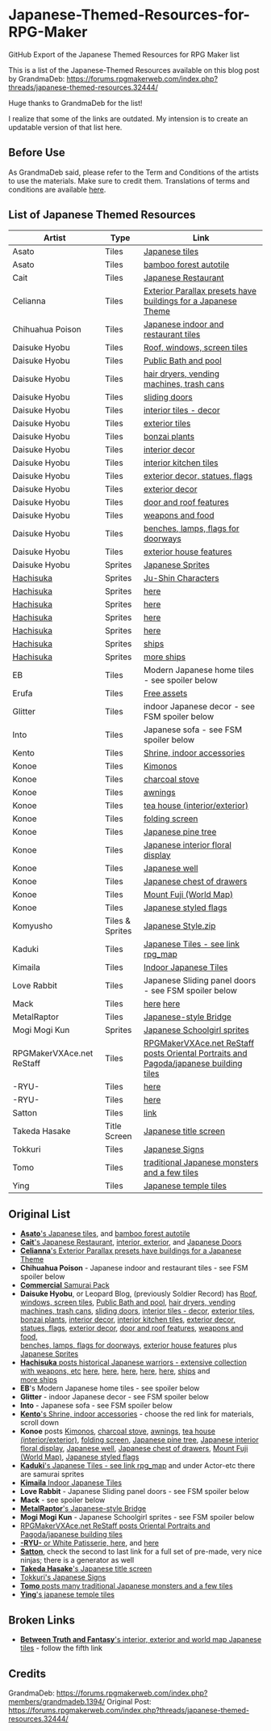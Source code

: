 # Japanese-Themed-Resources-for-RPG-Maker
GitHub Export of the Japanese Themed Resources for RPG Maker list

This is a list of the Japanese-Themed Resources available on this blog post by GrandmaDeb:
https://forums.rpgmakerweb.com/index.php?threads/japanese-themed-resources.32444/

Huge thanks to GrandmaDeb for the list!

I realize that some of the links are outdated. My intension is to create an updatable version of that list here.

## Before Use
As GrandmaDeb said, please refer to the Term and Conditions of the artists to use the materials. Make sure to credit them. 
Translations of terms and conditions are available [here](http://forums.rpgmakerweb.com/index.php?/topic/27527-translated-terms-of-usage-of-japanese-blogs/).

## List of Japanese Themed Resources


| Artist  | Type  | Link  |
|---      |---    |---    |
| Asato   | Tiles | [Japanese tiles](http://aklj00dla.blog.fc2.com/blog-entry-18.html#)|
| Asato   | Tiles | [bamboo forest autotile](http://aklj00dla.blog.fc2.com/blog-entry-34.html#)|
| Cait    | Tiles | [Japanese Restaurant](http://nicnubill.deviantart.com/art/Japanese-rest-436041433)      | 
| Celianna| Tiles | [Exterior Parallax presets have buildings for a Japanese Theme](http://pixanna.nl/materials/celiannas-parallax-tiles/exterior-tiles/) |  
| Chihuahua Poison| Tiles | [Japanese indoor and restaurant tiles](http://i444.photobucket.com/albums/qq168/grandmadeb_rmvx/FSM%20Posters/No%20Blog%20Found/japanesetilescrchihuahuapoison_zps9e88cc84.png)|
|Daisuke Hyobu | Tiles | [Roof, windows, screen tiles](http://hyouburogu.jugem.jp/?eid=232#)| 
|Daisuke Hyobu | Tiles | [Public Bath and pool](http://hyouburogu.jugem.jp/?eid=209#)|
|Daisuke Hyobu | Tiles | [hair dryers, vending machines, trash cans](http://hyouburogu.jugem.jp/?eid=208#) |
|Daisuke Hyobu | Tiles | [sliding doors](http://hyouburogu.jugem.jp/?eid=207#) |
|Daisuke Hyobu | Tiles | [interior tiles - decor](http://hyouburogu.jugem.jp/?eid=204#)|
|Daisuke Hyobu | Tiles | [exterior tiles](http://hyouburogu.jugem.jp/?eid=198#) |
|Daisuke Hyobu | Tiles | [bonzai plants](http://hyouburogu.jugem.jp/?eid=196#)|
|Daisuke Hyobu | Tiles | [interior decor](http://hyouburogu.jugem.jp/?eid=195#)|
|Daisuke Hyobu | Tiles | [interior kitchen tiles](http://hyouburogu.jugem.jp/?eid=188#)|
|Daisuke Hyobu | Tiles | [exterior decor, statues, flags](http://hyouburogu.jugem.jp/?eid=183#)|
|Daisuke Hyobu | Tiles | [exterior decor](http://hyouburogu.jugem.jp/?eid=179#)|
|Daisuke Hyobu | Tiles | [door and roof features](http://hyouburogu.jugem.jp/?eid=163#)|
|Daisuke Hyobu | Tiles | [weapons and food](http://hyouburogu.jugem.jp/?eid=177#)|
|Daisuke Hyobu | Tiles | [benches, lamps, flags for doorways](http://hyouburogu.jugem.jp/?eid=159#)|
|Daisuke Hyobu | Tiles | [exterior house features](http://hyouburogu.jugem.jp/?eid=149#) |
|Daisuke Hyobu | Sprites | [Japanese Sprites](http://hyouburogu.jugem.jp/?eid=279) |
|[Hachisuka][hachi] | Sprites | [Ju-Shin Characters](http://hachisukaan.blog.fc2.com/blog-entry-49.html#more) | 
|[Hachisuka][hachi] | Sprites | [here](http://hachisukaan.blog.fc2.com/blog-entry-39.html) | 
|[Hachisuka][hachi] | Sprites | [here](http://hachisukaan.blog.fc2.com/blog-entry-26.html#more) | 
|[Hachisuka][hachi] | Sprites | [here](http://hachisukaan.blog.fc2.com/blog-entry-25.html#more) | 
|[Hachisuka][hachi] | Sprites | [here](http://hachisukaan.blog.fc2.com/blog-entry-22.html) | 
|[Hachisuka][hachi] | Sprites | [ships](http://hachisukaan.blog.fc2.com/blog-entry-110.html)   | 
|[Hachisuka][hachi] | Sprites | [more ships](http://hachisukaan.blog.fc2.com/blog-entry-81.html) |
| EB | Tiles | Modern Japanese home tiles - see spoiler below |
|Erufa| Tiles| [Free assets](https://erufwa1212.wixsite.com/erufwa/-------) |
| Glitter | Tiles | indoor Japanese decor - see FSM spoiler below |
| Into | Tiles | Japanese sofa - see FSM spoiler below |
| Kento | Tiles | [Shrine, indoor accessories](http://kento-2nd.net/material.html) | 
| Konoe | Tiles | [Kimonos](http://konoee.blog137.fc2.com/blog-entry-161.html#) | 
| Konoe | Tiles | [charcoal stove](http://konoee.blog137.fc2.com/blog-entry-158.html) |
| Konoe | Tiles | [awnings](http://konoee.blog137.fc2.com/blog-entry-109.html) |
| Konoe | Tiles | [tea house (interior/exterior)](http://konoee.blog137.fc2.com/blog-entry-143.html) | 
| Konoe | Tiles | [folding screen](http://konoee.blog137.fc2.com/blog-entry-129.html) | 
| Konoe | Tiles | [Japanese pine tree](http://konoee.blog137.fc2.com/blog-entry-125.html) | 
| Konoe | Tiles | [Japanese interior floral display](http://konoee.blog137.fc2.com/blog-entry-121.html) | 
| Konoe | Tiles | [Japanese well](http://konoee.blog137.fc2.com/blog-entry-119.html) | 
| Konoe | Tiles | [Japanese chest of drawers](http://konoee.blog137.fc2.com/blog-entry-111.html) | 
| Konoe | Tiles | [Mount Fuji (World Map)](http://konoee.blog137.fc2.com/blog-entry-86.html) | 
| Konoe | Tiles | [Japanese styled flags](http://konoee.blog137.fc2.com/blog-entry-46.html) | 
| Komyusho | Tiles & Sprites | [Japanese Style.zip](https://ux.getuploader.com/RPGsozai_souko/download/5/wa.zip)| 
| Kaduki | Tiles | [Japanese Tiles - see link rpg_map](http://usui.moo.jp/rpg_map.html) | 
| Kimaila | Tiles | [Indoor Japanese Tiles](http://sepiarche.web.fc2.com/kimacage/map/map02.html)   | 
| Love Rabbit | Tiles | Japanese Sliding panel doors - see FSM spoiler below | 
| Mack | Tiles | [here](http://i444.photobucket.com/albums/qq168/grandmadeb_rmvx/tilea4mack_zps6ec00973.png) [here](http://i444.photobucket.com/albums/qq168/grandmadeb_rmvx/tileemack_zps9cfa7474.png) | 
| MetalRaptor | Tiles | [Japanese-style Bridge](http://metalraptor.deviantart.com/art/Japanese-Style-Bridge-RPG-Maker-Tile-set-392317758)   | 
| Mogi Mogi Kun | Sprites | [Japanese Schoolgirl sprites](http://i444.photobucket.com/albums/qq168/grandmadeb_rmvx/FSM%20Posters/No%20Blog%20Found/japaneseschoolgirlspritescrmogimogikun_zpsa2ecfd3a.png) | 
| RPGMakerVXAce.net ReStaff | Tiles | [RPGMakerVXAce.net ReStaff posts Oriental Portraits and Pagoda/japanese building tiles](http://www.rpgmakervxace.net/topic/31259-march-restaff-beauty-of-the-orient/)   | 
| -RYU- | Tiles | [here](http://img.www5.hp-ez.com/img/white-patisserie/a_20140307-181316.png) |
| -RYU- | Tiles | [here](http://img.www5.hp-ez.com/img/white-patisserie/a_20130828-003049.png)   | 
| Satton | Tiles | [link]((http://him2.sakura.ne.jp/labo/)) | 
| Takeda Hasake | Title Screen | [Japanese title screen](http://www.rpgmakervxace.net/topic/3136-touhou-ressource-request-and-title-request/?p=29756) | 
| Tokkuri | Tiles | [Japanese Signs](http://tokkuritomattari.blog.fc2.com/blog-entry-143.html)  | 
| Tomo | Tiles | [traditional Japanese monsters and a few tiles](http://rpgdot.blog92.fc2.com/)  | 
| Ying | Tiles | [Japanese temple tiles](http://forums.rpgmakerweb.com/index.php?/topic/35360-yings-things/)  | 

[hachi]: (http://hachisukaan.blog.fc2.com/blog-category-23.html)


## Original List

- [**Asato**'s Japanese tiles](http://aklj00dla.blog.fc2.com/blog-entry-18.html#), and [bamboo forest autotile](http://aklj00dla.blog.fc2.com/blog-entry-34.html#)  
- [**Cait**'s Japanese Restaurant](http://nicnubill.deviantart.com/art/Japanese-rest-436041433), [interior, exterior](http://nicnubill.deviantart.com/art/Japanese-Style-405980413), and [Japanese Doors](http://nicnubill.deviantart.com/art/Japanese-Doors-406054192)  
- [**Celianna**'s Exterior Parallax presets have buildings for a Japanese Theme](http://pixanna.nl/materials/celiannas-parallax-tiles/exterior-tiles/)  
- **Chihuahua Poison** - Japanese indoor and restaurant tiles - see FSM spoiler below  
- [**Commercial** Samurai Pack](http://www.rpgmakerweb.com/a/graphics/rpg-maker-materials-for-vx-samurai)
- **Daisuke Hyobu**, or Leopard Blog, (previously Soldier Record) has [Roof, windows, screen tiles](http://hyouburogu.jugem.jp/?eid=232#), [Public Bath and pool](http://hyouburogu.jugem.jp/?eid=209#), [hair dryers, vending machines, trash cans](http://hyouburogu.jugem.jp/?eid=208#), [sliding doors](http://hyouburogu.jugem.jp/?eid=207#), [interior tiles - decor](http://hyouburogu.jugem.jp/?eid=204#), [exterior tiles](http://hyouburogu.jugem.jp/?eid=198#), [bonzai plants](http://hyouburogu.jugem.jp/?eid=196#), [interior decor](http://hyouburogu.jugem.jp/?eid=195#), [interior kitchen tiles](http://hyouburogu.jugem.jp/?eid=188#), [exterior decor, statues, flags](http://hyouburogu.jugem.jp/?eid=183#), [exterior decor](http://hyouburogu.jugem.jp/?eid=179#), [door and roof features](http://hyouburogu.jugem.jp/?eid=163#), [weapons and food](http://hyouburogu.jugem.jp/?eid=177#),  
[benches, lamps, flags for doorways](http://hyouburogu.jugem.jp/?eid=159#), [exterior house features](http://hyouburogu.jugem.jp/?eid=149#) plus [Japanese Sprites](http://hyouburogu.jugem.jp/?eid=279)
- [**Hachisuka** posts historical Japanese warriors - extensive collection with weapons, etc](http://hachisukaan.blog.fc2.com/blog-category-23.html) [here](http://hachisukaan.blog.fc2.com/blog-entry-49.html#more), [here](http://hachisukaan.blog.fc2.com/blog-entry-39.html), [here](http://hachisukaan.blog.fc2.com/blog-entry-26.html#more), [here](http://hachisukaan.blog.fc2.com/blog-entry-25.html#more), [here](http://hachisukaan.blog.fc2.com/blog-entry-22.html), [ships](http://hachisukaan.blog.fc2.com/blog-entry-110.html) and  
[more ships](http://hachisukaan.blog.fc2.com/blog-entry-81.html)  
- **EB**'s Modern Japanese home tiles - see spoiler below  
- **Glitter** - indoor Japanese decor - see FSM spoiler below  
- **Into** - Japanese sofa - see FSM spoiler below  
- [**Kento**'s Shrine, indoor accessories](http://kento-2nd.net/material.html) - choose the red link for materials, scroll down  
- **Konoe** posts [Kimonos](http://konoee.blog137.fc2.com/blog-entry-161.html#), [charcoal stove](http://konoee.blog137.fc2.com/blog-entry-158.html), [awnings](http://konoee.blog137.fc2.com/blog-entry-109.html), [tea house (interior/exterior)](http://konoee.blog137.fc2.com/blog-entry-143.html), [folding screen](http://konoee.blog137.fc2.com/blog-entry-129.html), [Japanese pine tree](http://konoee.blog137.fc2.com/blog-entry-125.html), [Japanese interior floral display](http://konoee.blog137.fc2.com/blog-entry-121.html), [Japanese well](http://konoee.blog137.fc2.com/blog-entry-119.html), [Japanese chest of drawers](http://konoee.blog137.fc2.com/blog-entry-111.html), [Mount Fuji (World Map)](http://konoee.blog137.fc2.com/blog-entry-86.html), [Japanese styled flags](http://konoee.blog137.fc2.com/blog-entry-46.html)  
- [**Kaduki**'s Japanese Tiles - see link rpg_map](http://usui.moo.jp/rpg_map.html) and under Actor-etc there are samurai sprites  
- [**Kimaila** Indoor Japanese Tiles](http://sepiarche.web.fc2.com/kimacage/map/map02.html)  
- **Love Rabbit** - Japanese Sliding panel doors - see FSM spoiler below  
- **Mack** - see spoiler below  
- [**MetalRaptor**'s Japanese-style Bridge](http://metalraptor.deviantart.com/art/Japanese-Style-Bridge-RPG-Maker-Tile-set-392317758)  
- **Mogi Mogi Kun** - Japanese Schoolgirl sprites - see FSM spoiler below  
- [RPGMakerVXAce.net ReStaff posts Oriental Portraits and Pagoda/japanese building tiles](http://www.rpgmakervxace.net/topic/31259-march-restaff-beauty-of-the-orient/)  
- [**-RYU-** or White Patisserie, here](http://img.www5.hp-ez.com/img/white-patisserie/a_20140307-181316.png), and [here](http://img.www5.hp-ez.com/img/white-patisserie/a_20130828-003049.png)  
- [**Satton**](http://him2.sakura.ne.jp/labo/), check the second to last link for a full set of pre-made, very nice ninjas; there is a generator as well  
- [**Takeda Hasake**'s Japanese title screen](http://www.rpgmakervxace.net/topic/3136-touhou-ressource-request-and-title-request/?p=29756)  
- [Tokkuri's Japanese Signs](http://tokkuritomattari.blog.fc2.com/blog-entry-143.html)  
- [**Tomo** posts many traditional Japanese monsters and a few tiles](http://rpgdot.blog92.fc2.com/)  
- [**Ying**'s japanese temple tiles](http://forums.rpgmakerweb.com/index.php?/topic/35360-yings-things/) 


## Broken Links
- [**Between Truth and Fantasy**'s interior, exterior and world map Japanese tiles](http://www.geocities.jp/chierin4649/tkoolsozai.html) - follow the fifth link  

## Credits 
GrandmaDeb: https://forums.rpgmakerweb.com/index.php?members/grandmadeb.1394/
Original Post: https://forums.rpgmakerweb.com/index.php?threads/japanese-themed-resources.32444/

